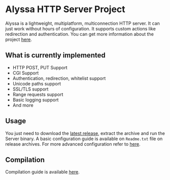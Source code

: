 # Alyssa HTTP Server Project
Alyssa is a lightweight, multiplatform, multiconnection HTTP server. It can just work without hours of configuration. It supports custom actions like redirection and authentication. You can get more information about the project [here](https://github.com/PEPSIMANTR/AlyssaHTTPServer/wiki).
## What is currently implemented
- HTTP POST, PUT Support
- CGI Support
- Authentication, redirection, whitelist support
- Unicode paths support
- SSL/TLS support
- Range requests support
- Basic logging support
- And more
## Usage
You just need to download the [latest release](https://github.com/PEPSIMANTR/AlyssaHTTPServer/releases/latest), extract the archive and run the Server binary. A basic configuration guide is available on `Readme.txt` file on release archives. For more advanced configuration refer to [here](https://github.com/PEPSIMANTR/AlyssaHTTPServer/wiki/Configuration).
## Compilation
Compilation guide is available [here](https://github.com/PEPSIMANTR/AlyssaHTTPServer/wiki/Compilation).
